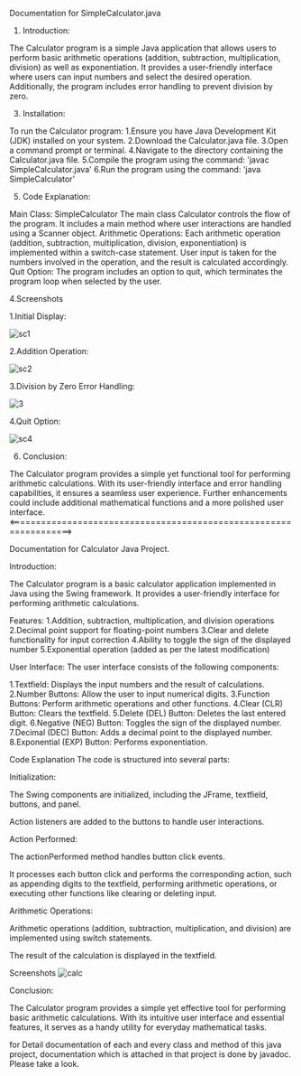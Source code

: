 Documentation for SimpleCalculator.java

1. Introduction:
   
The Calculator program is a simple Java application that allows users to perform basic arithmetic operations (addition, subtraction, multiplication, division) as well as exponentiation.
It provides a user-friendly interface where users can input numbers and select the desired operation. Additionally, the program includes error handling to prevent division by zero.

3. Installation:
   
To run the Calculator program:
1.Ensure you have Java Development Kit (JDK) installed on your system.
2.Download the Calculator.java file.
3.Open a command prompt or terminal.
4.Navigate to the directory containing the Calculator.java file.
5.Compile the program using the command: 'javac SimpleCalculator.java'
6.Run the program using the command: 'java SimpleCalculator'

5. Code Explanation:
   
Main Class: SimpleCalculator
The main class Calculator controls the flow of the program. It includes a main method where user interactions are handled using a Scanner object.
Arithmetic Operations:
Each arithmetic operation (addition, subtraction, multiplication, division, exponentiation) is implemented within a switch-case statement. 
User input is taken for the numbers involved in the operation, and the result is calculated accordingly.
Quit Option:
The program includes an option to quit, which terminates the program loop when selected by the user.

4.Screenshots

1.Initial Display:

![sc1](https://github.com/Mahesh-100/CODTECH_Task1/assets/124244425/fe64268c-bca5-4041-8a8c-490d413b04de)




2.Addition Operation:



![sc2](https://github.com/Mahesh-100/CODTECH_Task1/assets/124244425/2f9ad110-da88-4043-93c4-43260510a494)


3.Division by Zero Error Handling:


![3](https://github.com/Mahesh-100/CODTECH_Task1/assets/124244425/3a9e21d5-3102-49e6-be2b-c59be2c4a27f)


4.Quit Option:


![sc4](https://github.com/Mahesh-100/CODTECH_Task1/assets/124244425/27027a65-169c-46e4-80df-f3ecd4085c96)

6. Conclusion:

The Calculator program provides a simple yet functional tool for performing arithmetic calculations.
With its user-friendly interface and error handling capabilities, it ensures a seamless user experience. Further enhancements could include additional mathematical functions and a more polished user interface.
<==================================================================>

Documentation for Calculator Java Project.

Introduction:

The Calculator program is a basic calculator application implemented in Java using the Swing framework. It provides a user-friendly interface for performing arithmetic calculations.

Features:
1.Addition, subtraction, multiplication, and division operations
2.Decimal point support for floating-point numbers
3.Clear and delete functionality for input correction
4.Ability to toggle the sign of the displayed number
5.Exponential operation (added as per the latest modification)

User Interface:
The user interface consists of the following components:

1.Textfield: Displays the input numbers and the result of calculations.
2.Number Buttons: Allow the user to input numerical digits.
3.Function Buttons: Perform arithmetic operations and other functions.
4.Clear (CLR) Button: Clears the textfield.
5.Delete (DEL) Button: Deletes the last entered digit.
6.Negative (NEG) Button: Toggles the sign of the displayed number.
7.Decimal (DEC) Button: Adds a decimal point to the displayed number.
8.Exponential (EXP) Button: Performs exponentiation.

Code Explanation
The code is structured into several parts:

 Initialization:

The Swing components are initialized, including the JFrame, textfield, buttons, and panel.

Action listeners are added to the buttons to handle user interactions.

Action Performed:

The actionPerformed method handles button click events.

It processes each button click and performs the corresponding action, such as appending digits to the textfield, performing arithmetic operations, or executing other functions like clearing or deleting input.

Arithmetic Operations:

Arithmetic operations (addition, subtraction, multiplication, and division) are implemented using switch statements.

The result of the calculation is displayed in the textfield.



Screenshots
![calc](https://github.com/Mahesh-100/CODTECH_Task1/assets/124244425/fee5f3f6-0b7b-4088-a5bf-282d5b490c32)

Conclusion:

The Calculator program provides a simple yet effective tool for performing basic arithmetic calculations. With its intuitive user interface and essential features, it serves as a handy utility for everyday mathematical tasks.

for Detail documentation of each and every class and method of this java project, documentation which is attached in that project is done by javadoc. Please take a look. 



